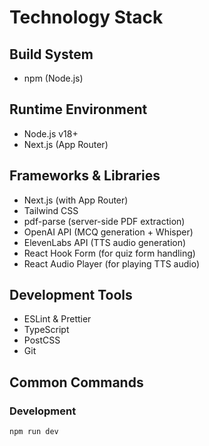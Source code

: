 # Technology Stack

## Build System
- npm (Node.js)

## Runtime Environment
- Node.js v18+
- Next.js (App Router)

## Frameworks & Libraries
- Next.js (with App Router)
- Tailwind CSS
- pdf-parse (server-side PDF extraction)
- OpenAI API (MCQ generation + Whisper)
- ElevenLabs API (TTS audio generation)
- React Hook Form (for quiz form handling)
- React Audio Player (for playing TTS audio)

## Development Tools
- ESLint & Prettier
- TypeScript
- PostCSS
- Git

## Common Commands

### Development
```bash
npm run dev
